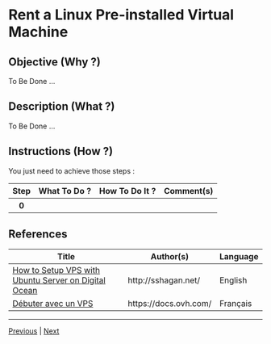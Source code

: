 Rent a Linux Pre-installed Virtual Machine
==

Objective (Why ?)
-
To Be Done ...

Description (What ?)
-
To Be Done ...

Instructions (How ?)
-
You just need to achieve those steps :
<table>
    <thead>
        <tr>
            <th>Step</th>         
            <th>What To Do ?</th>
            <th>How To Do It ?</th>
            <th>Comment(s)</th>
        </tr>
    </thead>
    <tbody>
        <tr>
            <th>0</th>     
            <td></td>
            <td></td>
            <td></A></td>
        </tr>
    </tbody>
</table>

References
-
<table>
    <thead>
        <tr>
            <th>Title</th>
            <th>Author(s)</th>
            <th>Language</th>
        </tr>
    </thead>
     <tbody>
        <tr>
            <td><A href="http://sshagan.net/blog/2018/04/how-to-setup-vps-with-ubuntu-server-on-digital-ocean.html">How to Setup VPS with Ubuntu Server on Digital Ocean</A></td>
            <td>http://sshagan.net/</td>
            <td>English</td>
        </tr>
        <tr>
            <td><A href="https://docs.ovh.com/fr/vps/debuter-avec-vps/">Débuter avec un VPS</A></td>
            <td>https://docs.ovh.com/</td>
            <td>Français</td>
        </tr>
</table>

---
<A href="https://github.com/babonet13/HelloWorld/tree/master/Machine/4_RentVirtualMachine">Previous</A> | <A href="https://github.com/babonet13/HelloWorld/tree/master/Machine/5_FindIP">Next<A/> 
